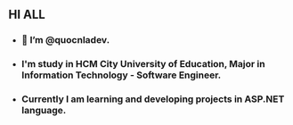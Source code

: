 ## HI ALL
- ### 👋 I’m @quocnladev.
- ### I'm study in HCM City University of Education, Major in Information Technology - Software Engineer.
- ### Currently I am learning and developing projects in ASP.NET language.
